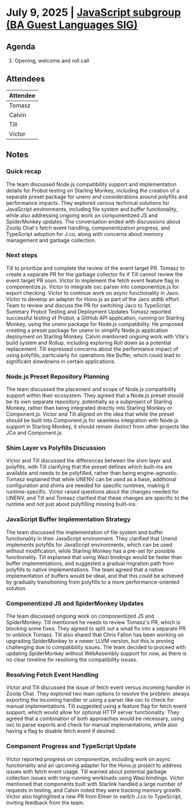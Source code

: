 # July 9, 2025 | [JavaScript subgroup (BA Guest Languages SIG)](https://www.google.com/calendar/event?eid=NmQ0NzY0cW9hYXFsc3FiaW41YjBxOGpyc21fMjAyNDA4MDdUMTcwMDAwWiBjYWx2aW5AamFmbGFicy5jb20)
## Agenda

1.  Opening, welcome and roll call

## Attendees

| Attendee |
|----------|
| Tomasz   |
| Calvin   |
| Till     |
| Victor   |

## Notes

### Quick recap
The team discussed Node.js compatibility support and implementation details for Probot testing on Starling Monkey, including the creation of a separate preset package for unenv and considerations around polyfills and performance impacts. They explored various technical solutions for JavaScript environments, including file system and buffer functionality, while also addressing ongoing work on componentized JS and SpiderMonkey updates. The conversation ended with discussions about Zoolip Chat's fetch event handling, componentization progress, and TypeScript adoption for J.co, along with concerns about memory management and garbage collection.

### Next steps
Till to prioritize and complete the review of the event target PR.
Tomasz to create a separate PR for the garbage collector fix if Till cannot review the event target PR soon.
Victor to implement the fetch event feature flag in componentize.js.
Victor to integrate oxc parser into componentize.js for export checking.
Victor to continue work on async functionality in Jaco.
Victor to develop an adapter for Hono.js as part of the Jaco stdlib effort.
Team to review and discuss the PR for switching Jaco to TypeScript.
Summary
Probot Testing and Deployment Updates
Tomasz reported successful testing of Probot, a GitHub API application, running on Starling Monkey, using the unenv package for Node.js compatibility. He proposed creating a preset package for unenv to simplify Node.js application deployment on Starling Monkey. Calvin mentioned ongoing work with Vite's build system and Rollup, including exploring Roll down as a potential replacement. Till expressed concerns about the performance impact of using polyfills, particularly for operations like Buffer, which could lead to significant slowdowns in certain applications.

### Node.js Preset Repository Planning
The team discussed the placement and scope of Node.js compatibility support within their ecosystem. They agreed that a Node.js preset should be its own separate repository, potentially as a subproject of Starling Monkey, rather than being integrated directly into Starling Monkey or Component.js. Victor and Till aligned on the idea that while the preset should be built into Component.js for seamless integration with Node.js support in Starling Monkey, it should remain distinct from other projects like JCo and Component.js.

### Shim Layer vs Polyfills Discussion
Victor and Till discussed the differences between the shim layer and polyfills, with Till clarifying that the preset defines which built-ins are available and needs to be polyfilled, rather than being engine-agnostic. Tomasz explained that while UNENV can be used as a base, additional configuration and shims are needed for specific runtimes, making it runtime-specific. Victor raised questions about the changes needed for UNENV, and Till and Tomasz clarified that these changes are specific to the runtime and not just about polyfilling missing built-ins.

### JavaScript Buffer Implementation Strategy
The team discussed the implementation of file system and buffer functionality in their JavaScript environment. They clarified that Unend implements polyfills for JavaScript environments, which can be used without modification, while Starling Monkey has a pre-set for possible functionality. Till explained that using Wazi bindings would be faster than buffer implementations, and suggested a gradual migration path from polyfills to native implementations. The team agreed that a native implementation of buffers would be ideal, and that this could be achieved by gradually transitioning from polyfills to a more performance-oriented solution.

### Componentized JS and SpiderMonkey Updates
The team discussed ongoing work on componentized JS and SpiderMonkey. Till mentioned he needs to review Tomasz's PR, which is blocking some fixes. They agreed to split out a small fix into a separate PR to unblock Tomasz. Till also shared that Chris Fallon has been working on upgrading SpiderMonkey to a newer LLVM version, but this is proving challenging due to compatibility issues. The team decided to proceed with updating SpiderMonkey without WebAssembly support for now, as there is no clear timeline for resolving the compatibility issues.

### Resolving Fetch Event Handling
Victor and Till discussed the issue of fetch event versus incoming handler in Zoolip Chat. They explored two main options to resolve the problem: always exporting the incoming handler or using a parser like oxc to check for manual implementations. Till suggested using a feature flag for fetch event support, which would allow for optional HTTP server functionality. They agreed that a combination of both approaches would be necessary, using oxc to parse exports and check for manual implementations, while also having a flag to disable fetch event if desired.

### Component Progress and TypeScript Update
Victor reported progress on componentize, including work on async functionality and an upcoming adapter for the Hono.js project to address issues with fetch event usage. Till warned about potential garbage collection issues with long-running workloads using Wasi bindings. Victor mentioned that components built with Starlink handled a large number of requests in testing, and Calvin noted they were tracking memory growth. Victor also highlighted a new PR from Elmer to switch J.co to TypeScript, inviting feedback from the team.
